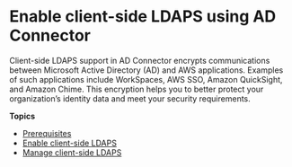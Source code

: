 # Enable client\-side LDAPS using AD Connector<a name="ad_connector_ldap_client_side"></a>

Client\-side LDAPS support in AD Connector encrypts communications between Microsoft Active Directory \(AD\) and AWS applications\. Examples of such applications include WorkSpaces, AWS SSO, Amazon QuickSight, and Amazon Chime\. This encryption helps you to better protect your organization’s identity data and meet your security requirements\.

**Topics**
+ [Prerequisites](prereqs-ldap-client-side.md)
+ [Enable client\-side LDAPS](enable-ldap-client-side.md)
+ [Manage client\-side LDAPS](manage-ldap-client-side.md)